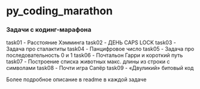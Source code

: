# py_coding_marathon

### Задачи с кодинг-марафона

task01 - Расстояние Хэмминга
task02 - ДЕНЬ CAPS LOCK
task03 - Задача про сталактиты 
task04 - Панцифровое число
task05 - Задача про последовательность 0 и 1
task06 - Почтальон Гарри и короткий путь
task07 - Построение списка животных макс. длины  из строки с символами
task08 - Почти игра Сапёр
task09 - «Двуликий» битовый код

Более подробное описание в readme в каждой задаче

